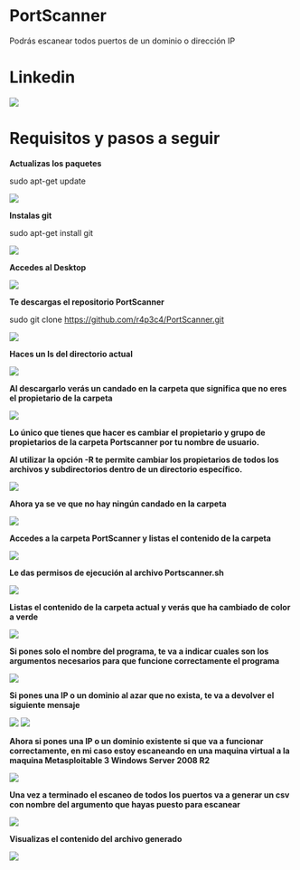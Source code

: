 # PortScanner

Podrás escanear todos puertos de un dominio o dirección IP 

# Linkedin

<a href="https://www.linkedin.com/in/rafael-peiro-calvet/"><img src="https://i.postimg.cc/8zsFGvXV/logo.jpg"></a>

# Requisitos y pasos a seguir

**Actualizas los paquetes**

sudo apt-get update

<img src="https://i.postimg.cc/4yWDN99f/01.jpg">

**Instalas git**

sudo apt-get install git

<img src="https://i.postimg.cc/HnSdfk1F/02.jpg">

**Accedes al Desktop**

<img src="https://i.postimg.cc/0Q080CWk/03.jpg">

**Te descargas el repositorio PortScanner**

sudo git clone https://github.com/r4p3c4/PortScanner.git

<img src="https://i.postimg.cc/c1TxKXtT/04.jpg">

**Haces un ls del directorio actual**

<img src="https://i.postimg.cc/Y9HrFPxD/05.jpg">

**Al descargarlo verás un candado en la carpeta que significa que no eres el propietario de la carpeta**

<img src="https://i.postimg.cc/BQ6q2Hx3/06.jpg">


**Lo único que tienes que hacer es cambiar el propietario y grupo de propietarios de la carpeta Portscanner por tu nombre de usuario.**

**Al utilizar la opción -R te permite cambiar los propietarios de todos los archivos y subdirectorios dentro de un directorio específico.**

<img src="https://i.postimg.cc/Lsf4nSjZ/07.jpg">

**Ahora ya se ve que no hay ningún candado en la carpeta**

<img src="https://i.postimg.cc/hv4Ky769/08.jpg">

**Accedes a la carpeta PortScanner y listas el contenido de la carpeta**

<img src="https://i.postimg.cc/ryhTys7P/09.jpg">

**Le das permisos de ejecución al archivo Portscanner.sh**

<img src="https://i.postimg.cc/6qQNLx4c/010.jpg">

**Listas el contenido de la carpeta actual y verás que ha cambiado de color a verde**

<img src="https://i.postimg.cc/PJFnSVmj/011.jpg">

**Si pones solo el nombre del programa, te va a indicar cuales son los argumentos necesarios para que funcione correctamente el programa**

<img src="https://i.postimg.cc/28MfvJkd/012.jpg">

**Si pones una IP o un dominio al azar que no exista, te va a devolver el siguiente mensaje**

<img src="https://i.postimg.cc/vHcs4MsH/013.jpg">

<img src="https://i.postimg.cc/rw429JsB/014.jpg">

**Ahora si pones una IP o un dominio existente si que va a funcionar correctamente, en mi caso estoy escaneando en una maquina virtual a la maquina Metasploitable 3 Windows Server 2008 R2**

<img src="https://i.postimg.cc/rpC6BwSg/015.jpg">

**Una vez a terminado el escaneo de todos los puertos va a generar un csv con nombre del argumento que hayas puesto para escanear**

<img src="https://i.postimg.cc/5tMdKCF6/016.jpg">

**Visualizas el contenido del archivo generado**

<img src="https://i.postimg.cc/wv0CB44m/017.jpg">




